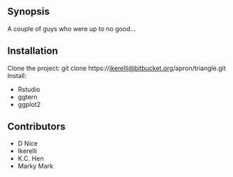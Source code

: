 ## Synopsis
A couple of guys who were up to no good...

## Installation
Clone the project:
	git clone https://ikerelli@bitbucket.org/apron/triangle.git
Install:
- Rstudio
- ggtern
- ggplot2

## Contributors
- D Nice 
- Ikerelli
- K.C. Hen
- Marky Mark

